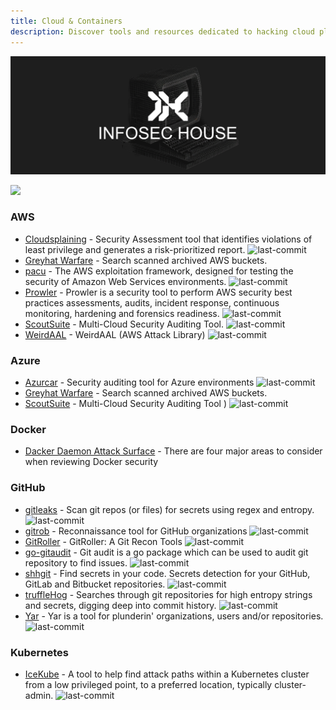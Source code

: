 ```yaml
---
title: Cloud & Containers
description: Discover tools and resources dedicated to hacking cloud platforms.
---
```


![](/assets/headers/header-logo.png)

![](https://img.shields.io/badge/Tools%20%26%20Resources%20Available-18-757575?style=for-the-badge)

### AWS

* [Cloudsplaining](https://github.com/salesforce/cloudsplaining) - Security Assessment tool that identifies violations of least privilege and generates a risk-prioritized report. ![last-commit](https://img.shields.io/github/last-commit/salesforce/cloudsplaining?style=flat)
* [Greyhat Warfare](https://buckets.grayhatwarfare.com/) - Search scanned archived AWS buckets. 
* [pacu](https://github.com/RhinoSecurityLabs/pacu) - The AWS exploitation framework, designed for testing the security of Amazon Web Services environments. ![last-commit](https://img.shields.io/github/last-commit/RhinoSecurityLabs/pacu?style=flat)
* [Prowler](https://github.com/toniblyx/prowler) - Prowler is a security tool to perform AWS security best practices assessments, audits, incident response, continuous monitoring, hardening and forensics readiness. ![last-commit](https://img.shields.io/github/last-commit/toniblyx/prowler?style=flat)
* [ScoutSuite](https://github.com/nccgroup/ScoutSuite) - Multi-Cloud Security Auditing Tool. ![last-commit](https://img.shields.io/github/last-commit/nccgroup/ScoutSuite?style=flat)
* [WeirdAAL](https://github.com/carnal0wnage/weirdAAL) - WeirdAAL (AWS Attack Library) ![last-commit](https://img.shields.io/github/last-commit/carnal0wnage/weirdAAL?style=flat)

### Azure

* [Azurcar](https://github.com/nccgroup/azucar) - Security auditing tool for Azure environments ![last-commit](https://img.shields.io/github/last-commit/nccgroup/azucar?style=flat)
* [Greyhat Warfare](https://buckets.grayhatwarfare.com/) - Search scanned archived AWS buckets. 
* [ScoutSuite](https://github.com/nccgroup/ScoutSuite) - Multi-Cloud Security Auditing Tool ) ![last-commit](https://img.shields.io/github/last-commit/nccgroup/ScoutSuite?style=flat)

### Docker

* [Dacker Daemon Attack Surface](https://docs.docker.com/engine/security/#docker-daemon-attack-surface) - There are four major areas to consider when reviewing Docker security 

### GitHub

* [gitleaks](https://github.com/zricethezav/gitleaks) - Scan git repos \(or files\) for secrets using regex and entropy. ![last-commit](https://img.shields.io/github/last-commit/zricethezav/gitleaks?style=flat)
* [gitrob](https://github.com/michenriksen/gitrob) - Reconnaissance tool for GitHub organizations ![last-commit](https://img.shields.io/github/last-commit/michenriksen/gitrob?style=flat)
* [GitRoller](https://github.com/mansoorr123/GitRoller) - GitRoller: A Git Recon Tools ![last-commit](https://img.shields.io/github/last-commit/mansoorr123/GitRoller?style=flat)
* [go-gitaudit](https://github.com/r-pai/go-gitaudit) - Git audit is a go package which can be used to audit git repository to find issues. ![last-commit](https://img.shields.io/github/last-commit/r-pai/go-gitaudit?style=flat)
* [shhgit](https://github.com/eth0izzle/shhgit) - Find secrets in your code. Secrets detection for your GitHub, GitLab and Bitbucket repositories. ![last-commit](https://img.shields.io/github/last-commit/eth0izzle/shhgit?style=flat)
* [truffleHog](https://github.com/trufflesecurity/truffleHog) - Searches through git repositories for high entropy strings and secrets, digging deep into commit history. ![last-commit](https://img.shields.io/github/last-commit/trufflesecurity/truffleHog?style=flat)
* [Yar](https://github.com/nielsing/yar) - Yar is a tool for plunderin' organizations, users and/or repositories. ![last-commit](https://img.shields.io/github/last-commit/nielsing/yar?style=flat)


### Kubernetes

* [IceKube](https://github.com/WithSecureLabs/IceKube) - A tool to help find attack paths within a Kubernetes cluster from a low privileged point, to a preferred location, typically cluster-admin. ![last-commit](https://img.shields.io/github/last-commit/WithSecureLabs/IceKube?style=flat)

